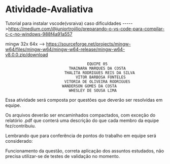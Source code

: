 # Atividade-Avaliativa
Tutorial para instalar vscode(vsraiva) caso dificuldades 
----->https://medium.com/@juniortrojilio/preparando-o-vs-code-para-compilar-c-c-no-windows-988f4a91a557

mingw 32x 64x --> https://sourceforge.net/projects/mingw-w64/files/mingw-w64/mingw-w64-release/mingw-w64-v8.0.0.zip/download


                                        EQUIPE 05
                                THAINARA MARQUES DA COSTA
                              THALITA RODRIGUES REIS DA SILVA
                                   VÍTOR BARBOSA FONTELES
                              VITORIA DE OLIVEIRA RODRIGUES
                             WANDERSON GOMES DA COSTA
                                WHESLEY DE SOUSA LIMA

Essa atividade será composta por questões que deverão ser resolvidas em equipe.

Os arquivos deverão ser encaminhados compactados, com exceção do relatório .pdf que conterá uma descrição do que cada membro da equipe fez/contribuiu.

Lembrando que para conferência de pontos do trabalho em equipe será considerado:

Funcionamento da questão, correta aplicação dos assuntos estudados, não precisa utilizar-se de testes de validação no momento.
